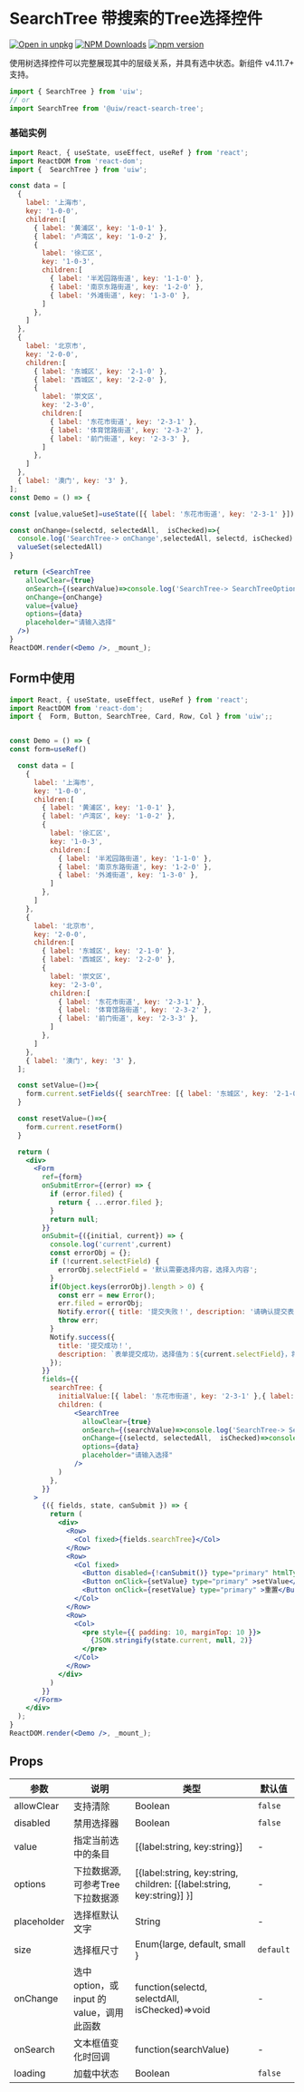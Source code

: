 SearchTree 带搜索的Tree选择控件
===

[![Open in unpkg](https://img.shields.io/badge/Open%20in-unpkg-blue)](https://uiwjs.github.io/npm-unpkg/#/pkg/@uiw/react-search-tree/file/README.md)
[![NPM Downloads](https://img.shields.io/npm/dm/@uiw/react-search-tree.svg?style=flat)](https://www.npmjs.com/package/@uiw/react-search-tree)
[![npm version](https://img.shields.io/npm/v/@uiw/react-search-tree.svg?label=@uiw/react-search-tree)](https://npmjs.com/@uiw/react-search-tree)

使用树选择控件可以完整展现其中的层级关系，并具有选中状态。新组件 v4.11.7+ 支持。

```jsx
import { SearchTree } from 'uiw';
// or
import SearchTree from '@uiw/react-search-tree';
```

### 基础实例

<!--rehype:bgWhite=true&codeSandbox=true&codePen=true-->
```jsx
import React, { useState, useEffect, useRef } from 'react';
import ReactDOM from 'react-dom';
import {  SearchTree } from 'uiw';

const data = [
  {
    label: '上海市',
    key: '1-0-0',
    children:[
      { label: '黄浦区', key: '1-0-1' },
      { label: '卢湾区', key: '1-0-2' },
      {
        label: '徐汇区',
        key: '1-0-3',
        children:[
          { label: '半淞园路街道', key: '1-1-0' },
          { label: '南京东路街道', key: '1-2-0' },
          { label: '外滩街道', key: '1-3-0' },
        ]
      },
    ]
  },
  {
    label: '北京市',
    key: '2-0-0',
    children:[
      { label: '东城区', key: '2-1-0' },
      { label: '西城区', key: '2-2-0' },
      {
        label: '崇文区',
        key: '2-3-0',
        children:[
          { label: '东花市街道', key: '2-3-1' },
          { label: '体育馆路街道', key: '2-3-2' },
          { label: '前门街道', key: '2-3-3' },
        ]
      },
    ]
  },
  { label: '澳门', key: '3' },
];
const Demo = () => {

const [value,valueSet]=useState([{ label: '东花市街道', key: '2-3-1' }])

const onChange=(selectd, selectedAll,  isChecked)=>{
  console.log('SearchTree-> onChange',selectedAll, selectd, isChecked)
  valueSet(selectedAll)
}

 return (<SearchTree
    allowClear={true}
    onSearch={(searchValue)=>console.log('SearchTree-> SearchTreeOption',searchValue)}
    onChange={onChange}
    value={value}
    options={data}
    placeholder="请输入选择"
  />)
}
ReactDOM.render(<Demo />, _mount_);
```

## Form中使用

<!--rehype:bgWhite=true&codeSandbox=true&codePen=true-->
```jsx
import React, { useState, useEffect, useRef } from 'react';
import ReactDOM from 'react-dom';
import {  Form, Button, SearchTree, Card, Row, Col } from 'uiw';;


const Demo = () => {
const form=useRef()

  const data = [
    {
      label: '上海市',
      key: '1-0-0',
      children:[
        { label: '黄浦区', key: '1-0-1' },
        { label: '卢湾区', key: '1-0-2' },
        {
          label: '徐汇区',
          key: '1-0-3',
          children:[
            { label: '半淞园路街道', key: '1-1-0' },
            { label: '南京东路街道', key: '1-2-0' },
            { label: '外滩街道', key: '1-3-0' },
          ]
        },
      ]
    },
    {
      label: '北京市',
      key: '2-0-0',
      children:[
        { label: '东城区', key: '2-1-0' },
        { label: '西城区', key: '2-2-0' },
        {
          label: '崇文区',
          key: '2-3-0',
          children:[
            { label: '东花市街道', key: '2-3-1' },
            { label: '体育馆路街道', key: '2-3-2' },
            { label: '前门街道', key: '2-3-3' },
          ]
        },
      ]
    },
    { label: '澳门', key: '3' },
  ];

  const setValue=()=>{
    form.current.setFields({ searchTree: [{ label: '东城区', key: '2-1-0' }, { label: '外滩街道', key: '1-3-0' }] })
  }

  const resetValue=()=>{
    form.current.resetForm()
  }

  return (
    <div>
      <Form
        ref={form}
        onSubmitError={(error) => {
          if (error.filed) {
            return { ...error.filed };
          }
          return null;
        }}
        onSubmit={({initial, current}) => {
          console.log('current',current)
          const errorObj = {};
          if (!current.selectField) {
            errorObj.selectField = '默认需要选择内容，选择入内容';
          }
          if(Object.keys(errorObj).length > 0) {
            const err = new Error();
            err.filed = errorObj;
            Notify.error({ title: '提交失败！', description: '请确认提交表单是否正确！' });
            throw err;
          }
          Notify.success({
            title: '提交成功！',
            description: `表单提交成功，选择值为：${current.selectField}，将自动填充初始化值！`,
          });
        }}
        fields={{
          searchTree: {
            initialValue:[{ label: '东花市街道', key: '2-3-1' },{ label: '前门街道', key: '2-3-3' }],
            children: (
                <SearchTree
                  allowClear={true}
                  onSearch={(searchValue)=>console.log('SearchTree-> SearchTreeOption',searchValue)}
                  onChange={(selectd, selectedAll,  isChecked)=>console.log('SearchTree-> onChange', selectd, selectedAll, isChecked)}
                  options={data}
                  placeholder="请输入选择"
                />
            )
          },
        }}
      >
        {({ fields, state, canSubmit }) => {
          return (
            <div>
              <Row>
                <Col fixed>{fields.searchTree}</Col>
              </Row>
              <Row>
                <Col fixed>
                  <Button disabled={!canSubmit()} type="primary" htmlType="submit">提交</Button>
                  <Button onClick={setValue} type="primary" >setValue</Button>
                  <Button onClick={resetValue} type="primary" >重置</Button>
                </Col>
              </Row>
              <Row>
                <Col>
                  <pre style={{ padding: 10, marginTop: 10 }}>
                    {JSON.stringify(state.current, null, 2)}
                  </pre>
                </Col>
              </Row>
            </div>
          )
        }}
      </Form>
    </div>
  );
}
ReactDOM.render(<Demo />, _mount_);
```

## Props

| 参数 | 说明 | 类型 | 默认值 |
|--------- |-------- |--------- |-------- |
| allowClear | 支持清除 | Boolean | `false` |
| disabled | 禁用选择器 | Boolean | `false` |
| value | 指定当前选中的条目 | [{label:string, key:string}] | - |
| options | 下拉数据源,可参考Tree下拉数据源 | [{label:string, key:string, children: [{label:string, key:string}] }] | - |
| placeholder | 选择框默认文字 | String | - |
| size | 选择框尺寸 | Enum{large, default, small } | `default` |
| onChange | 选中 option，或 input 的 value，调用此函数 | function(selectd, selectdAll, isChecked)=>void | - |
| onSearch | 文本框值变化时回调 | function(searchValue) | - |
| loading | 加载中状态 | Boolean | `false` |

